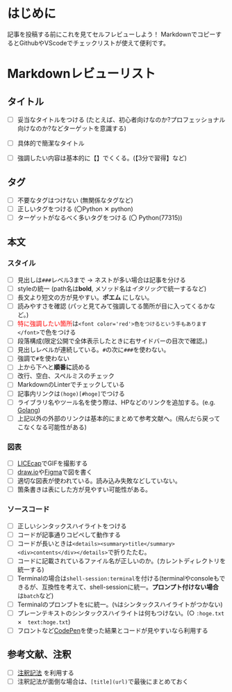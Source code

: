 # はじめに

記事を投稿する前にこれを見てセルフレビューしよう！
MarkdownでコピーするとGithubやVScodeでチェックリストが使えて便利です。

# Markdownレビューリスト

## タイトル

- [ ] 妥当なタイトルをつける (たとえば、初心者向けなのか?プロフェッショナル向けなのか?などターゲットを意識する)

- [ ] 具体的で簡潔なタイトル
- [ ] 強調したい内容は基本的に【】でくくる。(【3分で習得】など)

## タグ

- [ ] 不要なタグはつけない (無関係なタグなど)
- [ ] 正しいタグをつける (〇Python ✕ python)
- [ ] ターゲットがなるべく多いタグをつける (〇 Python(77315))

## 本文

### スタイル

- [ ] 見出しは`###`レベル3まで → ネストが多い場合は記事を分ける
- [ ] styleの統一 (path名は**bold**, メソッド名は*イタリック*で統一するなど)
- [ ] 長文より短文の方が見やすい。**ポエム** にしない。
- [ ] 読みやすさを確認 (パッと見てみて強調してる箇所が目に入ってくるかなど。)
- [ ] <font color='red'>特に強調したい箇所</font>は`<font color='red'>色をつけるという手もあります</font>`で色をつける
- [ ] 段落構成(限定公開で全体表示したときに右サイドバーの目次で確認。)
- [ ] 見出しレベルが連続している。`#`の次に`###`を使わない。
- [ ] 強調で`#`を使わない
- [ ] 上から下へと**順番に**読める
- [ ] 改行、空白、スペルミスのチェック
- [ ] MarkdownのLinterでチェックしている
- [ ] 記事内リンクは`(hoge)[#hoge]`でつける
- [ ] ライブラリ名やツール名を使う際は、HPなどのリンクを追加する。(e.g. [Golang](https://go.dev/))
- [ ] 上記以外の外部のリンクは基本的にまとめて参考文献へ。(飛んだら戻ってこなくなる可能性がある)

### 図表

- [ ] [LICEcap](https://www.cockos.com/licecap/)でGIFを撮影する
- [ ] [draw.io](https://app.diagrams.net/)や[Figma](https://figma.com/ja/)で図を書く
- [ ] 適切な図表が使われている。読み込み失敗などしていない。
- [ ] 箇条書きは表にした方が見やすい可能性がある。
 
### ソースコード

- [ ] 正しいシンタックスハイライトをつける
- [ ] コードが記事通りコピペして動作する
- [ ] コードが長いときは`<details><summary>title</summary><div>contents</div></details>`で折りたたむ。
- [ ] コードに記載されているファイル名が正しいのか。(カレントディレクトリを統一する)
- [ ] Terminalの場合は`shell-session:terminal`を付ける(terminalやconsoleもできるが、互換性を考えて、shell-sessionに統一。**プロンプト付けない場合** は`batch`など)
- [ ] Terminalのプロンプトを`$`に統一。(`%`はシンタックスハイライトがつかない)
- [ ] プレーンテキストのシンタックスハイライトは何もつけない。(○ `:hoge.txt`　×　`text:hoge.txt`)
- [ ] フロントなど[CodePen](https://codepen.io/)を使った結果とコードが見やすいなら利用する

## 参考文献、注釈

- [ ] [注釈記法](https://qiita.com/nishina555/items/39d88361157545d12a94) を利用する
- [ ] 注釈記法が面倒な場合は、`[title](url)`で最後にまとめておく
